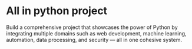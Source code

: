 # All in python project
Build a comprehensive project that showcases the power of Python by integrating multiple domains such as web development, machine learning, automation, data processing, and security — all in one cohesive system.
